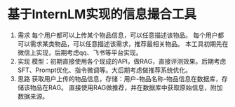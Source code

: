 # 基于InternLM实现的信息撮合工具

1. 需求
   每个用户都可以上传某个物品信息，可以任意描述该物品。
   每个用户都可以需求某类物品，可以任意描述该需求，推荐最相关物品。
   本工具初期先在微信上实现，后期考虑qq、飞书等平台实现。
2. 实现
   模型：初期直接使用各个现成的API，做RAG，直接评测效果。后期考虑SFT、Prompt优化、指令微调等。大后期考虑做推荐系统优化。
3. 思路
   获取用户上传的物品信息，存储：用户-物品名称-物品信息在数据库，存储该物品在RAG。
   直接使用RAG做推荐，并在数据库中获取原始信息，附加数据来源。
   
   
